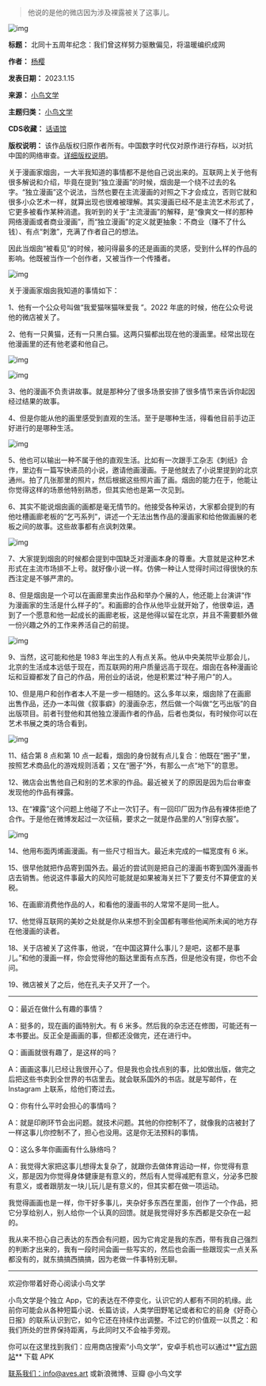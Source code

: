 
> 
> 他说的是他的微店因为涉及裸露被关了这事儿。
> 
> 
> 


![img](https://chinadigitaltimes.net/chinese/files/2023/10/post-701056-65276d59daa04.)




**标题：** 北同十五周年纪念：我们曾这样努力驱散偏见，将温暖编织成网  

**作者：** [杨樱](https://chinadigitaltimes.net/space/小鸟文学)  

**发表日期：** 2023.1.15  

**来源：** [小鸟文学](https://app.aves.art/api/lb_post/share?id=1889)  

**主题归类：** [小鸟文学](https://chinadigitaltimes.net/space/小鸟文学)  

**CDS收藏：** [话语馆](https://chinadigitaltimes.net/space/%E8%AF%9D%E8%AF%AD%E9%A6%86)  

**版权说明：** 该作品版权归原作者所有。中国数字时代仅对原作进行存档，以对抗中国的网络审查。[详细版权说明](https://chinadigitaltimes.net/chinese/copyright)。


关于漫画家烟囱，一大半我知道的事情都不是他自己说出来的。互联网上关于他有很多解说和介绍，毕竟在提到“独立漫画”的时候，烟囱是一个绕不过去的名字。“独立漫画”这个说法，当然也要在主流漫画的对照之下才会成立，否则它就和很多小众艺术一样，就算出现也很难被理解。其实漫画已经不是主流艺术形式了，它更多被看作某种消遣。我听到的关于“主流漫画”的解释，是“像爽文一样的那种网络漫画或者商业漫画”，而“独立漫画”的定义就更抽象：不商业（赚不了什么钱）、有点“刺激”，充满了作者自己的想法。


因此当烟囱“被看见”的时候，被问得最多的还是画画的灵感，受到什么样的作品的影响。他既被当作一个创作者，又被当作一个传播者。


![img](https://chinadigitaltimes.net/chinese/files/2023/10/post-701056-65276d5a180d9.)


关于漫画家烟囱我知道的事情如下：


1、他有一个公众号叫做“我爱猫咪猫咪爱我 ”。2022 年底的时候，他在公众号说他的微店被关了。


2、他有一只黄猫，还有一只黑白猫。这两只猫都出现在他的漫画里。经常出现在他漫画里的还有他老婆和他自己。


![img](https://chinadigitaltimes.net/chinese/files/2023/10/post-701056-65276d5a927c0.)


![img](https://chinadigitaltimes.net/chinese/files/2023/10/post-701056-65276d5abd7f2.)


3、他的漫画不负责讲故事。就是那种分了很多场景安排了很多情节来告诉你起因经过结果的故事。


4、但是你能从他的画里感受到直观的生活。至于是哪种生活，得看他目前手边正好进行的是哪种生活。


![img](https://chinadigitaltimes.net/chinese/files/2023/10/post-701056-65276d5ae404b.)


5、他也可以输出一种不属于他的直观生活。比如有一次跟手工杂志《刺纸》合作，里边有一篇写快递员的小说，邀请他画漫画。于是他就去了小说里提到的北京通州。拍了几张那里的照片，然后根据这些照片画了画。烟囱的能力在于，他能让你觉得这样的场景他特别熟悉，但其实他也是第一次见到。


6、其实不能说烟囱画的画都是毫无情节的。他接受各种采访，大家都会提到的有他吐槽画廊老板的“乞丐系列”，讲述一个无法出售作品的漫画家和给他做画展的老板之间的故事。这些故事都有点讽刺效果。


![img](https://chinadigitaltimes.net/chinese/files/2023/10/post-701056-65276d5b4bb3c.)


7、大家提到烟囱的时候都会提到中国缺乏对漫画本身的尊重。大意就是这种艺术形式在主流市场排不上号。就好像小说一样。仿佛一种让人觉得时间过得很快的东西注定是不够严肃的。


8、但是烟囱是一个可以在画廊里卖出作品和举办个展的人，他还能上台演讲“作为漫画家的生活是什么样子的”。和画廊的合作从他毕业就开始了，他很幸运，遇到了一个愿意和他一起成长的画廊老板，这是他得以留在北京，并且不需要额外做一份兴趣之外的工作来养活自己的前提。


![img](https://chinadigitaltimes.net/chinese/files/2023/10/post-701056-65276d5b8e729.)


9、当然，这可能和他是 1983 年出生的人有点关系。他从中央美院毕业那会儿，北京的生活成本远低于现在，而互联网的用户质量远高于现在。烟囱在各种漫画论坛和豆瓣都发了自己的作品，用创业的话说，他是积累过“种子用户”的人。


10、但是用户和创作者本人不是一步一相随的。这么多年以来，烟囱除了在画廊出售作品，还办一本叫做《叙事癖》的漫画杂志，然后做一个叫做“乞丐出版”的自出版项目。前者刊登他和其他独立漫画作者的作品，后者也类似，有时候你可以在艺术书展之类的场合看到。


![img](https://chinadigitaltimes.net/chinese/files/2023/10/post-701056-65276d5bd66a2.)


11、结合第 8 点和第 10 点一起看，烟囱的身份就有点儿复合：他既在“圈子”里，按照艺术商品化的游戏规则活着；又在“圈子”外，有那么一点“地下”的意思。


12、微店会出售他自己和别的艺术家的作品。最近被关了的原因是因为后台审查发现他的作品有裸露。


13、在“裸露”这个问题上他碰了不止一次钉子。有一回印厂因为作品有裸体拒绝了合作。于是他在微博发起过一次征稿，要求之一就是作品里的人“别穿衣服”。


![img](https://chinadigitaltimes.net/chinese/files/2023/10/post-701056-65276d5c3351d.)


14、他用布面丙烯画漫画。有一些尺寸相当大。最近未完成的一幅宽度有 6 米。


15、很早他就把作品寄到国外去。最近的尝试则是把自己的漫画书寄到国外漫画书店去销售。他说这件事最大的风险可能就是如果被海关拦下了要支付不算便宜的关税。


16、在画廊消费他作品的人，和看他的漫画书的人常常不是同一批人。


17、他觉得互联网的美妙之处就是你从来想不到全国都有哪些他闻所未闻的地方存在他漫画的读者。


18、关于店被关了这件事，他说，“在中国这算什么事儿？是吧，这都不是事儿。”和他的漫画一样，你会觉得他的豁达里面有点东西，但是他没有提，你也不会问。


19、微店被关了之后，他在孔夫子又开了一个。




---


Q：最近在做什么有趣的事情？


A：挺多的，现在画的画特别大。有 6 米多。然后我的杂志还在修图，可能还有一本书要出。反正全是画画的事，但都还没做完，还在进行中。


Q：画画就很有趣了，是这样的吗？


A：画画这事儿已经让我很开心了。但是我也会找点别的事，比如做出版，做完之后把这些书卖到全世界的书店里去。就会联系国外的书店。就是写邮件，在 Instagram 上联系，给他们寄过去。


Q：你有什么平时会担心的事情吗？


A：就是印刷环节会出问题。就技术问题。其他的你控制不了，就像我的店被封了一样这事儿你控制不了，担心也没用。这是你无法预料的事情。


Q：这么多年你画画有什么脉络吗？


A：我觉得大家把这事儿想得太复杂了，就跟你去做体育运动一样，你觉得有意义，那是因为你觉得身体健康是有意义的，然后有人觉得减肥有意义，分泌多巴胺有意义，或者跟朋友一块儿玩儿是有意义的，但其实都在做一项运动。


我觉得画画也是一样，你干好多事儿，夹杂好多东西在里面，创作了一个作品，把它分享给别人，别人给你一个认真的回馈。就是我觉得好多东西都是交杂在一起的。


我从来不担心自己表达的东西会有问题，因为它肯定是我的东西，带有我自己强烈的判断才出来的，我有一段时间会画一些写实的，然后也会画一些跟现实一点关系都没有的，就东搞搞西搞搞，因为老做一件事特别无聊。




---


欢迎你带着好奇心阅读小鸟文学


小鸟文学是个独立 App，它的表达在不停变化，认识它的人都有不同的机缘。此前你可能会从各种短篇小说、长篇访谈，人类学田野笔记或者和它的前身《好奇心日报》的联系认识到它，如今它还在持续作出调整。不过它的价值观一以贯之：和我们所处的世界保持距离，与此同时又不会袖手旁观。


你可以在这里找到我们：应用商店搜索“小鸟文学”，安卓手机也可以通过**[官方网站](http://app.aves.art/page/app_download)** 下载 APK 


[联系我们：info@aves.art](mailto:联系我们：info@aves.art) 或新浪微博、豆瓣 @小鸟文学

